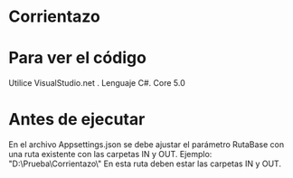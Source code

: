 Corrientazo
============

# Para ver el código

Utilice VisualStudio.net . Lenguaje C#. Core 5.0

# Antes de ejecutar

En el archivo Appsettings.json se debe ajustar el parámetro RutaBase con una ruta existente con las carpetas IN y OUT.  Ejemplo: "D:\Prueba\Corrientazo\\"  En esta ruta deben estar las carpetas IN y OUT.
